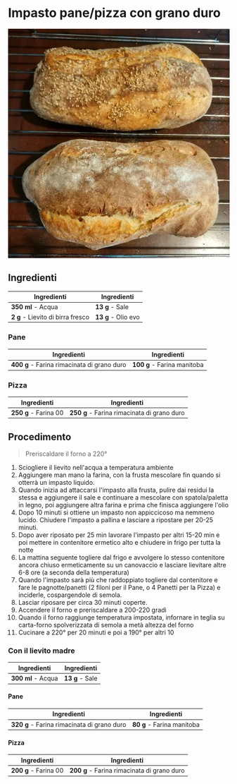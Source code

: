# Impasto pane/pizza con grano duro

![](../img/Impasto-pane-pizza-con-grano-duro.webp)

## Ingredienti

| Ingredienti                  | Ingredienti             |
| ---------------------------- | ----------------------- |
| **350 ml** - Acqua | **13 g** - Sale |
| **2 g** - Lievito di birra fresco | **13 g** - Olio evo |

### Pane

| Ingredienti                  | Ingredienti             |
| ---------------------------- | ----------------------- |
| **400 g** - Farina rimacinata di grano duro | **100 g** - Farina manitoba |

### Pizza

| Ingredienti                  | Ingredienti             |
| ---------------------------- | ----------------------- |
| **250 g** - Farina 00 | **250 g** - Farina rimacinata di grano duro |

## Procedimento

> Preriscaldare il forno a 220°

1. Sciogliere il lievito nell'acqua a temperatura ambiente
1. Aggiungere man mano la farina, con la frusta mescolare fin quando si otterrà un impasto liquido.
1. Quando inizia ad attaccarsi l'impasto alla frusta, pulire dai residui la stessa e aggiungere il sale e continuare a mescolare con spatola/paletta in
        legno, poi aggiungere altra farina e prima che finisca aggiungere l'olio
1. Dopo 10 minuti si ottiene un impasto non appiccicoso ma nemmeno lucido.  Chiudere l'impasto a pallina e lasciare a ripostare per 20-25 minuti.
1. Dopo aver riposato per 25 min lavorare l'impasto per altri 15-20 min e poi mettere in contenitore ermetico alto e chiudere in frigo per tutta la notte
1. La mattina seguente togliere dal frigo e avvolgere lo stesso contenitore ancora chiuso ermeticamente su un canovaccio e lasciare lievitare altre 6-8 ore (a seconda della temperatura)
1. Quando l'impasto sarà più che raddoppiato togliere dal contenitore e fare le pagnotte/panetti (2 filoni per il Pane, o 4 Panetti per la Pizza) e inciderle, cospargendole di semola.
1. Lasciar riposare per circa 30 minuti coperte.
1. Accendere il forno e preriscaldare a 200-220 gradi
1. Quando il forno raggiunge temperatura impostata, infornare in teglia su carta-forno spolverizzata di semola a metà altezza del forno
1. Cucinare a 220° per 20 minuti e poi a 190° per altri 10

### Con il lievito madre

| Ingredienti                  | Ingredienti             |
| ---------------------------- | ----------------------- |
| **300 ml** - Acqua | **13 g** - Sale |

#### Pane

| Ingredienti                  | Ingredienti             |
| ---------------------------- | ----------------------- |
| **320 g** - Farina rimacinata di grano duro | **80 g** - Farina manitoba |

#### Pizza

| Ingredienti                  | Ingredienti             |
| ---------------------------- | ----------------------- |
| **200 g** - Farina 00 | **200 g** - Farina rimacinata di grano duro |
